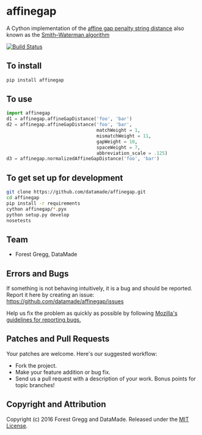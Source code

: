 affinegap
=========

A Cython implementation of the [affine gap penalty string distance](http://en.wikipedia.org/wiki/Gap_penalty#Affine_Gap_Penalty) also known as the [Smith–Waterman algorithm](http://en.wikipedia.org/wiki/Smith%E2%80%93Waterman_algorithm)

[![Build Status](https://travis-ci.org/datamade/affinegap.svg?branch=master)](https://travis-ci.org/datamade/affinegap)

## To install
```bash
pip install affinegap
```

## To use
```python
import affinegap
d1 = affinegap.affineGapDistance('foo', 'bar')
d2 = affinegap.affineGapDistance('foo', 'bar',
                                 matchWeight = 1,
                                 mismatchWeight = 11,
                                 gapWeight = 10,
                                 spaceWeight = 7,
                                 abbreviation_scale = .125)
d3 = affinegap.normalizedAffineGapDistance('foo', 'bar')
```

## To get set up for development
```bash
git clone https://github.com/datamade/affinegap.git
cd affinegap
pip install -r requirements
cython affinegap/*.pyx
python setup.py develop
nosetests
```

## Team

* Forest Gregg, DataMade

## Errors and Bugs

If something is not behaving intuitively, it is a bug and should be reported.
Report it here by creating an issue: https://github.com/datamade/affinegap/issues

Help us fix the problem as quickly as possible by following [Mozilla's guidelines for reporting bugs.](https://developer.mozilla.org/en-US/docs/Mozilla/QA/Bug_writing_guidelines#General_Outline_of_a_Bug_Report)

## Patches and Pull Requests

Your patches are welcome. Here's our suggested workflow:

* Fork the project.
* Make your feature addition or bug fix.
* Send us a pull request with a description of your work. Bonus points for topic branches!

## Copyright and Attribution

Copyright (c) 2016 Forest Gregg and DataMade. Released under the [MIT License](https://github.com/datamade/affinegap/blob/master/LICENSE).
